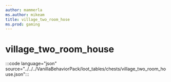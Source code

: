 ```yaml
---
author: mammerla
ms.author: mikeam
title: village_two_room_hose
ms.prod: gaming
---
```


# village_two_room_house

:::code language="json" source="../../../VanillaBehaviorPack/loot_tables/chests/village_two_room_house.json":::